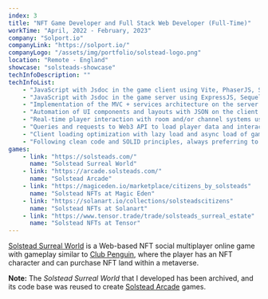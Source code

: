 ```yaml
---
index: 3
title: "NFT Game Developer and Full Stack Web Developer (Full-Time)"
workTime: "April, 2022 - February, 2023"
company: "Solport.io"
companyLink: "https://solport.io/"
companyLogo: "/assets/img/portfolio/solstead-logo.png"
location: "Remote - England"
showcase: "solsteads-showcase"
techInfoDescription: ""
techInfoList:
    - "JavaScript with Jsdoc in the game client using Vite, PhaserJS, SocketIO, colyseus, web3.js, and VueJS. NodeJS."
    - "JavaScript with Jsdoc in the game server using ExpressJS, Sequelize, JWT, colyseus, and SocketIO."
    - "Implementation of the MVC + services architecture on the server."
    - "Automation of UI components and layouts with JSON on the client."
    - "Real-time player interaction with room and/or channel systems using network event communication."
    - "Queries and requests to Web3 API to load player data and interaction within the game 'metaverse'."
    - "Client loading optimization with lazy load and async load of game resources."
    - "Following clean code and SOLID principles, always preferring to use the functional paradigm with object-oriented programming."
games:
    - link: "https://solsteads.com/"
      name: "Solstead Surreal World"
    - link: "https://arcade.solsteads.com/"
      name: "Solstead Arcade"
    - link: "https://magiceden.io/marketplace/citizens_by_solsteads"
      name: "Solstead NFTs at Magic Eden"
    - link: "https://solanart.io/collections/solsteadscitizens"
      name: "Solstead NFTs at Solanart"
    - link: "https://www.tensor.trade/trade/solsteads_surreal_estate"
      name: "Solstead NFTs at Tensor"
---
```


<p><a href="https://solsteads.com/" target="_blank">Solstead Surreal World</a> is a Web-based NFT social multiplayer online game with gameplay similar to <a href="https://clubpenguin.fandom.com/wiki/Club_Penguin" target="_blank">Club Penguin</a>, where the player has an NFT character and can purchase NFT land within a metaverse.</p>
<p>
    <b>Note:</b> The <i>Solstead Surreal World</i> that I developed has been archived, and its code base was reused to create <a href="https://arcade.solsteads.com/" target="_blank">Solstead Arcade</a> games.
</p>
